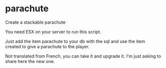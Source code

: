 # parachute
Create a stackable parachute


You need ESX on your server to run this script.

Just add the item parachute to your db with the sql and use the item created to give a parachute to the player.

Not translated from French, you can take it and upgrade it. I'm just asking to share here the new one.
